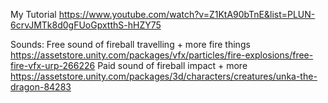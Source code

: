 My Tutorial https://www.youtube.com/watch?v=Z1KtA90bTnE&list=PLUN-6crvJMTk8d0gFUoGpxtthS-hHZY75

Sounds:
Free sound of fireball travelling + more fire things https://assetstore.unity.com/packages/vfx/particles/fire-explosions/free-fire-vfx-urp-266226
Paid sound of fireball impact + more https://assetstore.unity.com/packages/3d/characters/creatures/unka-the-dragon-84283
